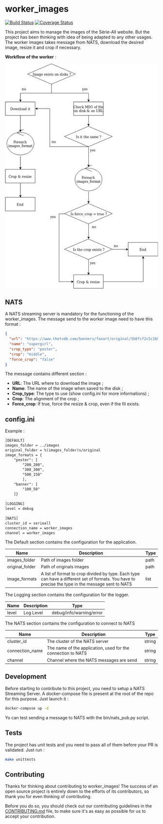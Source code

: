 # worker_images
[![Build Status](https://travis-ci.org/Youkoulayley/worker_images.svg?branch=master)](https://travis-ci.org/Youkoulayley/worker_images)
[![Coverage Status](https://coveralls.io/repos/github/Youkoulayley/worker_images/badge.svg?branch=master)](https://coveralls.io/github/Youkoulayley/worker_images?branch=master)

This project aims to manage the images of the Série-All website. But the project has been thinking with idea 
of being adapted to any other usages.
The worker images takes message from NATS, download the desired image, resize it and crop if necessary.

**Workflow of the worker** :

![Worflow](worflow/workflow.jpg)

## NATS
A NATS streaming server is mandatory for the functioning of the worker_images.
The message send to the worker image need to have this format : 

```json
{
  "url": "https://www.thetvdb.com/banners/fanart/original/5b0fcf2c5c1b5.jpg", 
  "name": "supergirl", 
  "crop_type": "poster", 
  "crop": "middle",
  "force_crop": "false"
}
```

The message contains different section :

* **URL**: The URL where to download the image ;
* **Name**: The name of the image when saved to the disk ;
* **Crop_type**: The type to use (show config.ini for more informations) ;
* **Crop**: The alignment of the crop ;
* **Force_crop**: If true, force the resize & crop, even if the fil exists.

## config.ini
Example : 

```
[DEFAULT]
images_folder = ../images
original_folder = %(images_folder)s/original
image_formats = {
    "poster": [
        "200_200",
        "300_300",
        "500_150"
        ],
    "banner": [
        "100_50"
    ]}

[LOGGING]
level = debug

[NATS]
cluster_id = serieall
connection_name = worker_images
channel = worker_images
```

The Default section contains the configuration for the application.

|Name|Description|Type|
|----|-----------|----|
|images_folder|Path of images folder|path|
|original_folder|Path of originals images|path|
|image_formats|A list of format to crop divided by type. Each type can have a different set of formats. You have to precise the type in the message sent to NATS|list|

The Logging section contains the configuration for the logger.

|Name|Description|Type|
|----|-----------|----|
|level|Log Level|debug/info/warning/error|

The NATS section contains the configuration to connect to NATS

|Name|Description|Type|
|----|-----------|----|
|cluster_id|The cluster of the NATS server|string|
|connection_name|The name of the application, used for the connection to NATS|string|
|channel|Channel where the NATS messages are send|string|

## Development
Before starting to contribute to this project, you need to setup a NATS Streaming Server. A docker-compose file is present at the root of the repo for this purpose.
Just launch it : 
```bash
docker-compose up -d
``` 

Yo can test sending a message to NATS with the bin/nats_pub.py script.

## Tests
The project has unit tests and you need to pass all of them before your PR is validated.
Just run :
```bash 
make unittests
```

## Contributing

Thanks for thinking about contributing to worker_images! The success of an open source project is entirely down to the efforts of its contributors, so thank you for even thinking of contributing.

Before you do so, you should check out our contributing guidelines in the [CONTRIBUTING.md](CONTRIBUTING.md) file, to make sure it's as easy as possible for us to accept your contribution.